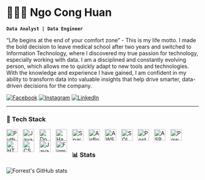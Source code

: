# 🧑🏻‍💻 Ngo Cong Huan

**`Data Analyst | Data Engineer`**

“Life begins at the end of your comfort zone” - This is my life motto. I made the bold decision to leave medical school after two years and switched to Information Technology, where I discovered my true passion for technology, especially working with data. I am a disciplined and constantly evolving person, which allows me to quickly adapt to new tools and technologies. With the knowledge and experience I have gained, I am confident in my ability to transform data into valuable insights that help drive smarter, data-driven decisions for the company.

[![Facebook](https://img.shields.io/badge/Facebook-%231877F2.svg?logo=Facebook&logoColor=white)](https://www.facebook.com/huan.ngo.94214/) 
[![Instagram](https://img.shields.io/badge/Instagram-%23E4405F.svg?logo=Instagram&logoColor=white)](https://www.instagram.com/huaan.ngoo/)
[![LinkedIn](https://custom-icon-badges.demolab.com/badge/LinkedIn-0A66C2?logo=linkedin-white&logoColor=fff)](https://www.linkedin.com/in/huanngocong/)

---

### 🧰 Tech Stack

<img align="left" alt="Python" width="30px" style="padding-right:10px;" src="https://cdn.jsdelivr.net/gh/devicons/devicon@latest/icons/python/python-original.svg"/>
<img align="left" alt="Java" width="30px" style="padding-right:10px;" src="https://cdn.jsdelivr.net/gh/devicons/devicon@latest/icons/java/java-original.svg"/>
<img align="left" alt="Docker" width="30px" style="padding-right:10px;" src="https://cdn.jsdelivr.net/gh/devicons/devicon@latest/icons/docker/docker-original.svg" />
<img align="left" alt="Hadoop" width="30px" style="padding-right:10px;" src="https://cdn.jsdelivr.net/gh/devicons/devicon@latest/icons/hadoop/hadoop-original.svg" />
<img align="left" alt="Spark" width="30px" style="padding-right:10px;" src="https://cdn.jsdelivr.net/gh/devicons/devicon@latest/icons/apachespark/apachespark-original.svg" />
<img align="left" alt="Airflow" width="30px" style="padding-right:10px;" src="https://cdn.jsdelivr.net/gh/devicons/devicon@latest/icons/apacheairflow/apacheairflow-original.svg" />
<img align="left" alt="AWS" width="30px" style="padding-right:10px;" src="https://cdn.jsdelivr.net/gh/devicons/devicon@latest/icons/amazonwebservices/amazonwebservices-plain-wordmark.svg" />
<img align="left" alt="SQL" width="30px" style="padding-right:10px;" src="https://cdn.jsdelivr.net/gh/devicons/devicon@latest/icons/azuresqldatabase/azuresqldatabase-original.svg"/>
<img align="left" alt="PostgreSQL" width="30px" style="padding-right:10px;" src="https://cdn.jsdelivr.net/gh/devicons/devicon@latest/icons/postgresql/postgresql-original.svg"/>
<img align="left" alt="ASP.NET" width="30px" style="padding-right:10px;" src="https://cdn.jsdelivr.net/gh/devicons/devicon@latest/icons/dot-net/dot-net-original.svg"/>
<img align="left" alt="Power BI" width="30px" style="padding-right:10px;" src="https://cdn.brandfetch.io/idVCtIagXj/theme/dark/logo.svg?c=1dxbfHSJFAPEGdCLU4o5B" />
<img align="left" alt="HTML" width="30px" style="padding-right:10px;" src="https://cdn.jsdelivr.net/gh/devicons/devicon@latest/icons/html5/html5-original.svg" />
<img align="left" alt="CSS" width="30px" style="padding-right:10px;" src="https://cdn.jsdelivr.net/gh/devicons/devicon@latest/icons/css3/css3-original.svg" />
<img align="left" alt="JavaScript" width="30px" style="padding-right:10px;" src="https://cdn.jsdelivr.net/gh/devicons/devicon@latest/icons/javascript/javascript-plain.svg" />
<img align="left" alt="Figma" width="30px" style="padding-right:10px;" src="https://cdn.brandfetch.io/idZHcZ_i7F/w/320/h/320/theme/dark/icon.png?c=1dxbfHSJFAPEGdCLU4o5B" />
<br />

#

### 📊 Stats

![Forrest's GitHub stats](https://github-readme-stats.vercel.app/api?username=NgoCongHuan&show_icons=true&theme=github_dark)
